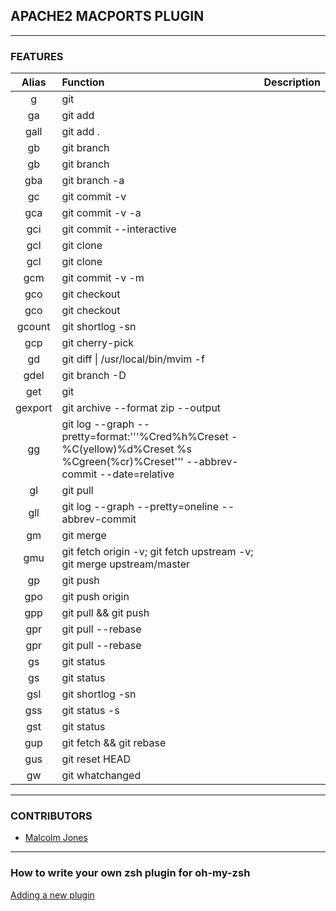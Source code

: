 ## APACHE2 MACPORTS PLUGIN


---

### FEATURES

| Alias          | Function                                                                       | Description           |
|:--------------:|:-------------------------------------------------------------------------------|----------------------:|
| g    |   git     |
| ga    |   git add     |
| gall    |   git add .     |
| gb    |   git branch     |
| gb    | git branch    |
| gba    |   git branch -a     |
| gc    |   git commit -v     |
| gca    |   git commit -v -a     |
| gci    |   git commit --interactive     |
| gcl    |   git clone     |
| gcl    | git clone    |
| gcm    |   git commit -v -m     |
| gco    |   git checkout     |
| gco   | git checkout   |
| gcount    |   git shortlog -sn     |
| gcp    |   git cherry-pick     |
| gd    |   git diff \| /usr/local/bin/mvim -f     |
| gdel    |   git branch -D     |
| get    |   git     |
| gexport    |   git archive --format zip --output     |
| gg    |   git log --graph --pretty=format:'\''%Cred%h%Creset -%C(yellow)%d%Creset %s %Cgreen(%cr)%Creset'\'' --abbrev-commit --date=relative     |
| gl    |   git pull     |
| gll    |   git log --graph --pretty=oneline --abbrev-commit     |
| gm    |   git merge     |
| gmu    |   git fetch origin -v; git fetch upstream -v; git merge upstream/master     |
| gp    |   git push     |
| gpo    |   git push origin     |
| gpp    |   git pull && git push     |
| gpr    |   git pull --rebase     |
| gpr | git pull --rebase |
| gs    |   git status     |
| gs    | git status    |
| gsl    |   git shortlog -sn     |
| gss    |   git status -s     |
| gst    |   git status     |
| gup    |   git fetch && git rebase     |
| gus    |   git reset HEAD     |
| gw    |   git whatchanged     |

---

### CONTRIBUTORS
 - [Malcolm Jones](https://github.com/bossjones)

---

### How to write your own zsh plugin for oh-my-zsh

[Adding a new plugin](https://github.com/robbyrussell/oh-my-zsh/wiki/Customization#adding-a-new-plugin)
